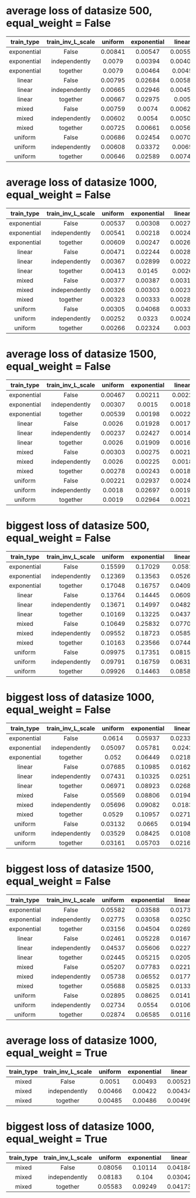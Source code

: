 # average loss of datasize 500, equal_weight = False
| train_type | train_inv_L_scale | uniform | exponential | linear | mixed |
| :---: | :---: | :---: | :---: | :---: | :---: |
| exponential | False | 0.00841 | 0.00547 | 0.00551 | 0.00646 |
| exponential | independently | 0.0079 | 0.00394 | 0.00409 | 0.00531 |
| exponential | together | 0.0079 | 0.00464 | 0.0045 | 0.00568 |
| linear | False | 0.00795 | 0.02684 | 0.00586 | 0.01355 |
| linear | independently | 0.00665 | 0.02946 | 0.00459 | 0.01357 |
| linear | together | 0.00667 | 0.02975 | 0.005 | 0.01381 |
| mixed | False | 0.00759 | 0.0074 | 0.00628 | 0.00709 |
| mixed | independently | 0.00602 | 0.0054 | 0.00505 | 0.00549 |
| mixed | together | 0.00725 | 0.00661 | 0.00569 | 0.00652 |
| uniform | False | 0.00686 | 0.02454 | 0.00703 | 0.01281 |
| uniform | independently | 0.00608 | 0.03372 | 0.0065 | 0.01543 |
| uniform | together | 0.00646 | 0.02589 | 0.00749 | 0.01328 |

# average loss of datasize 1000, equal_weight = False
| train_type | train_inv_L_scale | uniform | exponential | linear | mixed |
| :---: | :---: | :---: | :---: | :---: | :---: |
| exponential | False | 0.00537 | 0.00308 | 0.00274 | 0.00373 |
| exponential | independently | 0.00541 | 0.00218 | 0.00245 | 0.00335 |
| exponential | together | 0.00609 | 0.00247 | 0.00263 | 0.00373 |
| linear | False | 0.00471 | 0.02244 | 0.00288 | 0.01001 |
| linear | independently | 0.00367 | 0.02899 | 0.00225 | 0.01163 |
| linear | together | 0.00413 | 0.0145 | 0.0026 | 0.00708 |
| mixed | False | 0.00377 | 0.00387 | 0.00316 | 0.0036 |
| mixed | independently | 0.00326 | 0.00303 | 0.00236 | 0.00288 |
| mixed | together | 0.00323 | 0.00333 | 0.00284 | 0.00313 |
| uniform | False | 0.00305 | 0.04068 | 0.00337 | 0.0157 |
| uniform | independently | 0.00252 | 0.0323 | 0.00249 | 0.01244 |
| uniform | together | 0.00266 | 0.02324 | 0.003 | 0.00963 |

# average loss of datasize 1500, equal_weight = False
| train_type | train_inv_L_scale | uniform | exponential | linear | mixed |
| :---: | :---: | :---: | :---: | :---: | :---: |
| exponential | False | 0.00467 | 0.00211 | 0.0022 | 0.00299 |
| exponential | independently | 0.00307 | 0.0015 | 0.00182 | 0.00213 |
| exponential | together | 0.00539 | 0.00198 | 0.00229 | 0.00322 |
| linear | False | 0.0026 | 0.01928 | 0.00173 | 0.00787 |
| linear | independently | 0.00237 | 0.02427 | 0.00143 | 0.00936 |
| linear | together | 0.0026 | 0.01909 | 0.00167 | 0.00778 |
| mixed | False | 0.00303 | 0.00275 | 0.00219 | 0.00266 |
| mixed | independently | 0.0026 | 0.00225 | 0.0018 | 0.00221 |
| mixed | together | 0.00278 | 0.00243 | 0.00188 | 0.00236 |
| uniform | False | 0.00221 | 0.02937 | 0.00243 | 0.01133 |
| uniform | independently | 0.0018 | 0.02697 | 0.00198 | 0.01025 |
| uniform | together | 0.0019 | 0.02964 | 0.00218 | 0.01124 |

# biggest loss of datasize 500, equal_weight = False
| train_type | train_inv_L_scale | uniform | exponential | linear | mixed |
| :---: | :---: | :---: | :---: | :---: | :---: |
| exponential | False | 0.15599 | 0.17029 | 0.0581 | - |
| exponential | independently | 0.12369 | 0.13563 | 0.05267 | - |
| exponential | together | 0.17048 | 0.16757 | 0.04095 | - |
| linear | False | 0.13764 | 0.14445 | 0.06091 | - |
| linear | independently | 0.13671 | 0.14997 | 0.04822 | - |
| linear | together | 0.10169 | 0.13225 | 0.04379 | - |
| mixed | False | 0.10649 | 0.25832 | 0.07707 | - |
| mixed | independently | 0.09552 | 0.18723 | 0.05859 | - |
| mixed | together | 0.10163 | 0.23566 | 0.07441 | - |
| uniform | False | 0.09975 | 0.17351 | 0.08151 | - |
| uniform | independently | 0.09791 | 0.16759 | 0.06312 | - |
| uniform | together | 0.09926 | 0.14463 | 0.08582 | - |

# biggest loss of datasize 1000, equal_weight = False
| train_type | train_inv_L_scale | uniform | exponential | linear | mixed |
| :---: | :---: | :---: | :---: | :---: | :---: |
| exponential | False | 0.0614 | 0.05937 | 0.02331 | - |
| exponential | independently | 0.05097 | 0.05781 | 0.0242 | - |
| exponential | together | 0.052 | 0.06449 | 0.02188 | - |
| linear | False | 0.07685 | 0.10985 | 0.01627 | - |
| linear | independently | 0.07431 | 0.10325 | 0.02514 | - |
| linear | together | 0.06971 | 0.08923 | 0.02687 | - |
| mixed | False | 0.05569 | 0.08806 | 0.01942 | - |
| mixed | independently | 0.05696 | 0.09082 | 0.0183 | - |
| mixed | together | 0.0529 | 0.10957 | 0.02713 | - |
| uniform | False | 0.03132 | 0.0665 | 0.01944 | - |
| uniform | independently | 0.03529 | 0.08425 | 0.01082 | - |
| uniform | together | 0.03161 | 0.05703 | 0.02168 | - |

# biggest loss of datasize 1500, equal_weight = False
| train_type | train_inv_L_scale | uniform | exponential | linear | mixed |
| :---: | :---: | :---: | :---: | :---: | :---: |
| exponential | False | 0.05582 | 0.03588 | 0.01734 | - |
| exponential | independently | 0.02775 | 0.03058 | 0.02505 | - |
| exponential | together | 0.03156 | 0.04504 | 0.02699 | - |
| linear | False | 0.02461 | 0.05228 | 0.01675 | - |
| linear | independently | 0.04537 | 0.05606 | 0.02271 | - |
| linear | together | 0.02445 | 0.05215 | 0.02053 | - |
| mixed | False | 0.05207 | 0.07783 | 0.02215 | - |
| mixed | independently | 0.05738 | 0.06552 | 0.01771 | - |
| mixed | together | 0.05688 | 0.05825 | 0.01332 | - |
| uniform | False | 0.02895 | 0.08625 | 0.01413 | - |
| uniform | independently | 0.02734 | 0.0554 | 0.01062 | - |
| uniform | together | 0.02874 | 0.06585 | 0.01166 | - |

# average loss of datasize 1000, equal_weight = True
| train_type | train_inv_L_scale | uniform | exponential | linear | mixed |
| :---: | :---: | :---: | :---: | :---: | :---: |
| mixed | False | 0.0051 | 0.00493 | 0.00521 | 0.00508 |
| mixed | independently | 0.00466 | 0.00422 | 0.00434 | 0.00441 |
| mixed | together | 0.00485 | 0.00486 | 0.00496 | 0.00489 |

# biggest loss of datasize 1000, equal_weight = True
| train_type | train_inv_L_scale | uniform | exponential | linear | mixed |
| :---: | :---: | :---: | :---: | :---: | :---: |
| mixed | False | 0.08056 | 0.10114 | 0.04184 | - |
| mixed | independently | 0.08183 | 0.104 | 0.03042 | - |
| mixed | together | 0.05583 | 0.09249 | 0.04173 | - |

